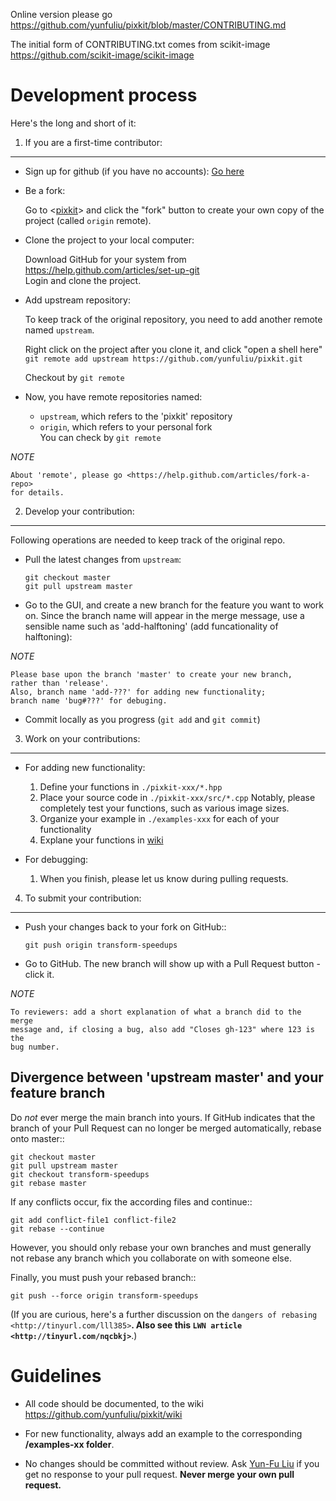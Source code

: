 Online version please go<br>
<https://github.com/yunfuliu/pixkit/blob/master/CONTRIBUTING.md>

The initial form of CONTRIBUTING.txt comes from scikit-image <br>
<https://github.com/scikit-image/scikit-image>

Development process
===================

Here's the long and short of it:

1. If you are a first-time contributor:
---------------------------------------

   * Sign up for github (if you have no accounts): [Go here](https://github.com/)

   * Be a fork:
   
       Go to <[pixkit](https://github.com/yunfuliu/pixkit)>
       and click the "fork" button to create your own copy of the project
       (called ``origin`` remote).

   * Clone the project to your local computer:

       Download GitHub for your system from 
       <https://help.github.com/articles/set-up-git><br>
       Login and clone the project.

   * Add upstream repository:

       To keep track of the original repository, you need to add 
       another remote named ``upstream``.<br>
       
       Right click on the project after you clone it, and click "open a shell here"
       ``git remote add upstream https://github.com/yunfuliu/pixkit.git``

       Checkout by ``git remote``

   * Now, you have remote repositories named:

       - ``upstream``, which refers to the 'pixkit' repository
       - ``origin``, which refers to your personal fork <br>
       You can check by 
         ``git remote``

*NOTE* 

    About 'remote', please go <https://help.github.com/articles/fork-a-repo>
    for details.

2. Develop your contribution:
-----------------------------
Following operations are needed to keep track of the original repo.

   * Pull the latest changes from ``upstream``:

       ``git checkout master``<br>
       ``git pull upstream master``

   * Go to the GUI, and create a new branch for the feature you want 
     to work on. Since the branch name will appear in the merge message, 
     use a sensible name such as 'add-halftoning' (add funcationality of 
     halftoning):

*NOTE* 

    Please base upon the branch 'master' to create your new branch,
    rather than 'release'.
    Also, branch name 'add-???' for adding new functionality;
    branch name 'bug#???' for debuging. 

   * Commit locally as you progress (``git add`` and ``git commit``)

3. Work on your contributions:
-----------------------------

   * For adding new functionality:<br>
     1) Define your functions in `./pixkit-xxx/*.hpp`<br>
     2) Place your source code in `./pixkit-xxx/src/*.cpp` 
        Notably, please completely test your functions, such as various 
        image sizes.<br>
     3) Organize your example in `./examples-xxx` for each of your 
        functionality<br>
     4) Explane your functions in [wiki](https://github.com/yunfuliu/pixkit/wiki)

   * For debugging: 
     1) When you finish, please let us know during pulling requests. 

4. To submit your contribution:
-------------------------------

   * Push your changes back to your fork on GitHub::

      ``git push origin transform-speedups``

   * Go to GitHub. The new branch will show up with a Pull Request button -
     click it.

*NOTE*

    To reviewers: add a short explanation of what a branch did to the merge
    message and, if closing a bug, also add "Closes gh-123" where 123 is the
    bug number.


Divergence between 'upstream master' and your feature branch
--------------------------------------------------------------

Do *not* ever merge the main branch into yours. If GitHub indicates that the
branch of your Pull Request can no longer be merged automatically, rebase
onto master::

   ``git checkout master``<br>
   ``git pull upstream master``<br>
   ``git checkout transform-speedups``<br>
   ``git rebase master``

If any conflicts occur, fix the according files and continue::

   ``git add conflict-file1 conflict-file2``<br>
   ``git rebase --continue``

However, you should only rebase your own branches and must generally not
rebase any branch which you collaborate on with someone else.

Finally, you must push your rebased branch::

   ``git push --force origin transform-speedups``

(If you are curious, here's a further discussion on the
`dangers of rebasing <http://tinyurl.com/lll385>`__.
Also see this `LWN article <http://tinyurl.com/nqcbkj>`__.)


Guidelines
==========

* All code should be documented, to the wiki<br>
  <https://github.com/yunfuliu/pixkit/wiki>

* For new functionality, always add an example to the corresponding 
  <b>/examples-xx folder</b>.

* No changes should be committed without review. Ask 
  [Yun-Fu Liu](yunfuliu@gmail.com) if you get no response to your pull request.
**Never merge your own pull request.**

